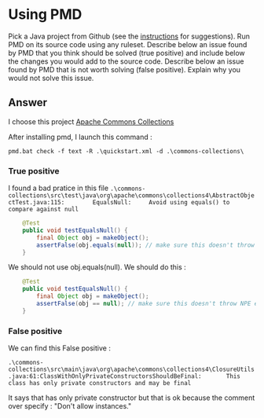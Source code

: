# Using PMD

Pick a Java project from Github (see the [instructions](../sujet.md) for suggestions). Run PMD on its source code using any ruleset. Describe below an issue found by PMD that you think should be solved (true positive) and include below the changes you would add to the source code. Describe below an issue found by PMD that is not worth solving (false positive). Explain why you would not solve this issue.

## Answer

I choose this project [Apache Commons Collections](https://github.com/apache/commons-collections)

After installing pmd, I launch this command : 

```pmd.bat check -f text -R .\quickstart.xml -d .\commons-collections\ ```

### True positive

I found a bad pratice  in this file
```.\commons-collections\src\test\java\org\apache\commons\collections4\AbstractObjectTest.java:115:        EqualsNull:     Avoid using equals() to compare against null```

```java
    @Test
    public void testEqualsNull() {
        final Object obj = makeObject();
        assertFalse(obj.equals(null)); // make sure this doesn't throw NPE either
    }
```

We should not use obj.equals(null). We should do this :
```java
    @Test
    public void testEqualsNull() {
        final Object obj = makeObject();
        assertFalse(obj == null); // make sure this doesn't throw NPE either
    }
```


### False positive

We can find this False positive :

```.\commons-collections\src\main\java\org\apache\commons\collections4\ClosureUtils.java:61:ClassWithOnlyPrivateConstructorsShouldBeFinal:       This class has only private constructors and may be final```

It says that has only private constructor but that is ok because
the comment over specify : "Don't allow instances."

